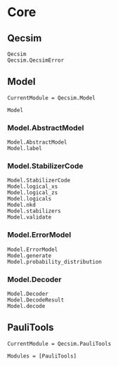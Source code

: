 # Core

## Qecsim
```@docs
Qecsim
Qecsim.QecsimError
```

## Model
```@meta
CurrentModule = Qecsim.Model
```
```@docs
Model
```
### Model.AbstractModel
```@docs
Model.AbstractModel
Model.label
```
### Model.StabilizerCode
```@docs
Model.StabilizerCode
Model.logical_xs
Model.logical_zs
Model.logicals
Model.nkd
Model.stabilizers
Model.validate
```
### Model.ErrorModel
```@docs
Model.ErrorModel
Model.generate
Model.probability_distribution
```
### Model.Decoder
```@docs
Model.Decoder
Model.DecodeResult
Model.decode
```

## PauliTools
```@meta
CurrentModule = Qecsim.PauliTools
```
```@autodocs
Modules = [PauliTools]
```
